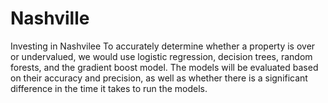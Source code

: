 # Nashville
Investing in Nashvilee
To accurately determine whether a property is over or undervalued, we would use logistic regression, decision trees, random forests, and the gradient boost model.
The models will be evaluated based on their accuracy and precision, as well as whether there is a significant difference in the time it takes to run the models.
